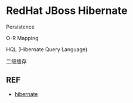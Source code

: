 # RedHat JBoss Hibernate

Persistence

O-R Mapping

HQL (Hibernate Query Language)

二级缓存


## REF

- [hibernate](http://hibernate.org/orm/)